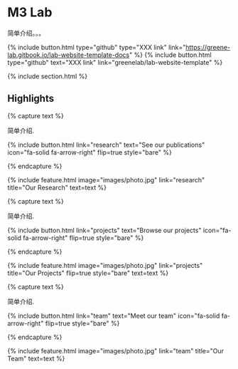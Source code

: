 ---
---

# M3 Lab

简单介绍。。。

{%
  include button.html
  type="github"
  type="XXX link"
  link="https://greene-lab.gitbook.io/lab-website-template-docs"
%}
{%
  include button.html
  type="github"
  text="XXX link"
  link="greenelab/lab-website-template"
%}

{% include section.html %}

## Highlights

{% capture text %}

简单介绍.

{%
  include button.html
  link="research"
  text="See our publications"
  icon="fa-solid fa-arrow-right"
  flip=true
  style="bare"
%}

{% endcapture %}

{%
  include feature.html
  image="images/photo.jpg"
  link="research"
  title="Our Research"
  text=text
%}

{% capture text %}

简单介绍.

{%
  include button.html
  link="projects"
  text="Browse our projects"
  icon="fa-solid fa-arrow-right"
  flip=true
  style="bare"
%}

{% endcapture %}

{%
  include feature.html
  image="images/photo.jpg"
  link="projects"
  title="Our Projects"
  flip=true
  style="bare"
  text=text
%}

{% capture text %}

简单介绍.

{%
  include button.html
  link="team"
  text="Meet our team"
  icon="fa-solid fa-arrow-right"
  flip=true
  style="bare"
%}

{% endcapture %}

{%
  include feature.html
  image="images/photo.jpg"
  link="team"
  title="Our Team"
  text=text
%}
